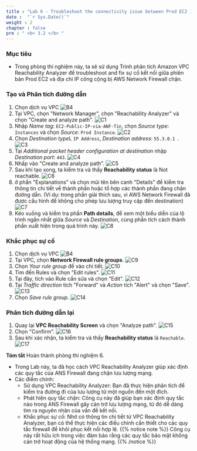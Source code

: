 ```yaml
---
title : "Lab 6 - Troubleshoot the connectivity issue between Prod EC2 instance in Prod VPC and Public IP address"
date :  "`r Sys.Date()`" 
weight : 2
chapter : false
pre : " <b> 3.2 </b> "
---
```

### Mục tiêu
- Trong phòng thí nghiệm này, ta sẽ sử dụng Trình phân tích  Amazon VPC Reachability Analyzer để troubleshoot and fix sự cố kết nối giữa phiên bản Prod EC2 và địa chỉ IP công cộng bị AWS Network Firewall chặn.

### Tạo và Phân tích đường dẫn
1. Chọn dịch vụ VPC
![B4](/images/1/B4.png)
2. Tại VPC, chọn "Network Manager", chọn "Reachability Analyzer" và chọn "Create and analyze path".
![C1](/images/1/C1.png)
3. Nhập *Name tag*: `EC2-Public-IP-via-ANF-Tin`, chọn *Source type*: `Instances` và chọn *Source*: `Prod Instance`.
![C2](/images/1/C2.png)
4. Chọn *Destination type*L `IP Address`, *Destination address*: `55.3.0.1 `.
![C3](/images/1/C3.png)
5. Tại *Additional packet header configuration at destination* nhập *Destination port*: `443`.
![C4](/images/1/C4.png)
6. Nhấp vào "Create and analyze path".
![C5](/images/1/C5.png)
7. Sau khi tạo xong, ta kiểm tra và thấy **Reachability status** là Not reachable.
![C6](/images/1/C6.png)
8. ở phần "Explanations" và chọn mũi tên bên canh "Details" để kiểm tra thông tin chi tiết về thành phần hoặc tổ hợp các thành phần đang chặn đường dẫn.
(Ví dụ: trong phần giải thích sau, vì AWS Network Firewall đã được cấu hình để không cho phép lưu lượng truy cập đến destination)
![C7](/images/1/C7.png)
9. Kéo xuống và kiểm tra phần **Path details**, để xem một biểu diễn của lộ trình ngắn nhất giữa *Source* và *Destination*, cùng phần tích cách thành phần xuất hiện trong quá trình này.
![C8](/images/1/C8.png)

### Khắc phục sự cố
1. Chọn dịch vụ VPC
![B4](/images/1/B4.png)
2. Tại VPC, chọn **Network Firewall rule groups**.
![C9](/images/1/C9.png)
3. Chọn *Your rule group* để vào chi tiết.
![C10](/images/1/C10.png)
4. Tìm đến Rules và chọn "Edit rules".
![C11](/images/1/C11.png)
5. Tại đây, tích vào Rule cần sửa và chọn "Edit".
![C12](/images/1/C12.png)
6. Tại *Traffic direction* tích "Forward" và *Action* tích "Alert" và chọn "Save".
![C13](/images/1/C13.png)
7. Chọn *Save rule group*.
![C14](/images/1/C14.png)

### Phân tích đường dẫn lại
1. Quay lại **VPC Reachability Screen** và chọn  "Analyze path".
![C15](/images/1/C15.png)
2. Chọn "Confirm".
![C16](/images/1/C16.png)
3. Sau khi xác nhận, ta kiểm tra và thấy **Reachability status** là `Reachable`.
![C17](/images/1/C17.png)

**Tóm tắt** Hoàn thành phòng thí nghiệm 6.
- Trong Lab này, ta đã học cách VPC Reachability Analyzer giúp xác định các quy tắc của ANS Firewall đang chặn lưu lượng mạng.
- Các điểm chính:
  - Sử dụng VPC Reachability Analyzer: Bạn đã thực hiện phân tích để kiểm tra đường đi của lưu lượng từ một nguồn đến một đích.
  - Phát hiện quy tắc chặn: Công cụ này đã giúp bạn xác định quy tắc nào trong ANS Firewall gây cản trở lưu lượng mạng, từ đó dễ dàng tìm ra nguyên nhân của vấn đề kết nối.
  - Khắc phục sự cố: Nhờ có thông tin chi tiết từ VPC Reachability Analyzer, bạn có thể thực hiện các điều chỉnh cần thiết cho các quy tắc firewall để khôi phục kết nối hợp lệ.
{{% notice note %}}
Công cụ này rất hữu ích trong việc đảm bảo rằng các quy tắc bảo mật không cản trở hoạt động của hệ thống mạng.
{{% /notice %}}